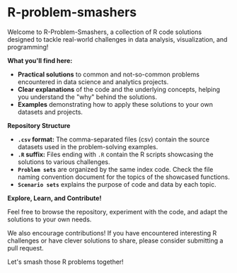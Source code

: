 # R-problem-smashers

Welcome to R-Problem-Smashers, a collection of R code solutions designed to tackle real-world challenges in data analysis, visualization, and programming!  

**What you'll find here:**

* **Practical solutions** to common and not-so-common problems encountered in data science and analytics projects.
* **Clear explanations** of the code and the underlying concepts, helping you understand the "why" behind the solutions.
* **Examples** demonstrating how to apply these solutions to your own datasets and projects.

**Repository Structure**

* **`.csv` format:** The comma-separated files (csv) contain the source datasets used in the problem-solving examples.
* **`.R` suffix:** Files ending with `.R` contain the R scripts showcasing the solutions to various challenges.
* **`Problem sets`** are organized by the same index code. Check the file naming convention document for the topics of the showcased functions.
* **`Scenario sets`** explains the purpose of code and data by each topic.

**Explore, Learn, and Contribute!**

Feel free to browse the repository, experiment with the code, and adapt the solutions to your own needs.  

We also encourage contributions! If you have encountered interesting R challenges or have clever solutions to share, please consider submitting a pull request. 

Let's smash those R problems together! 

